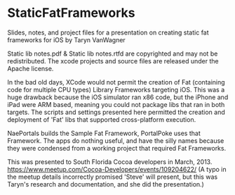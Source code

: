 # StaticFatFrameworks
Slides, notes, and project files for a presentation on creating static fat frameworks for iOS  by Taryn VanWagner

Static lib notes.pdf & Static lib notes.rtfd are copyrighted and may not be redistributed.
The xcode projects and source files are released under the Apache license.

In the bad old days, XCode would not permit the creation of Fat (containing code for multiple CPU types) Library Frameworks targeting iOS. This was a huge drawback because the iOS simulator ran x86 code, but the iPhone and iPad were ARM based, meaning you could not package libs that ran in both targets. The scripts and settings presented here permitted the creation and deployment of 'Fat' libs that supported cross-platform execution.

NaePortals builds the Sample Fat Framework, PortalPoke uses that Framework. The apps do nothing useful, and have the silly names because they were condensed from a working project that required Fat Frameworks.

This was presented to South Florida Cocoa developers in March, 2013. 
https://www.meetup.com/Cocoa-Developers/events/109204622/ 
(A typo in the meetup details incorrectly promised 'Steve' will present, but this was Taryn's research and documentation, and she did the presentation.)
